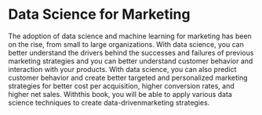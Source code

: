 # Data Science for Marketing

The adoption of data science and machine learning for marketing has been on the rise, from small to large organizations. With data science, you can better understand the drivers behind the successes and failures of previous marketing strategies and you can better understand customer behavior and interaction with your products. With data science, you can also predict customer behavior and create better targeted and personalized marketing strategies for better cost per acquisition, higher conversion rates, and higher net sales. Withthis book, you will be able to apply various data science techniques to create data-drivenmarketing strategies.
